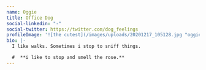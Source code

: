 ```yaml
---
name: Oggie
title: Office Dog
social-linkedin: "-"
social-twitter: https://twitter.com/dog_feelings
profileImage: '![the cutest](/images/uploads/20201217_105128.jpg "oggie the office puppers")'
bio: |-
  I like walks. Sometimes i stop to sniff things.

  #  **i like to stop and smell the rose.**
---
```

